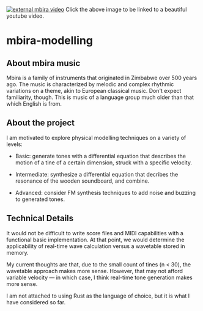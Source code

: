 [![external mbira video](https://img.youtube.com/vi/tKbfUEhjuH4/0.jpg)](https://www.youtube.com/watch?v=tKbfUEhjuH4)
Click the above image to be linked to a beautiful youtube video.

# mbira-modelling

## About mbira music
Mbira is a family of instruments that originated in Zimbabwe over 500 years ago.
The music is characterized by melodic and complex rhythmic variations on a theme, akin to European classical music.
Don't expect familiarity, though. This is music of a language group much older than that which English is from.

## About the project
I am motivated to explore physical modelling techniques on a variety of levels:

- Basic: generate tones with a differential equation that describes the motion of a tine of a certain dimension, struck with a specific velocity.

- Intermediate: synthesize a differential equation that decribes the resonance of the wooden soundboard, and combine.

- Advanced: consider FM synthesis techniques to add noise and buzzing to generated tones.

## Technical Details
It would not be difficult to write score files and MIDI capabilities with a functional basic implementation.
At that point, we would determine the applicability of real-time wave calculation versus a wavetable stored in memory.

My current thoughts are that, due to the small count of tines (n < 30), the wavetable approach makes more sense.
However, that may not afford variable velocity — in which case, I think real-time tone generation makes more sense.

I am not attached to using Rust as the language of choice, but it is what I have considered so far.
